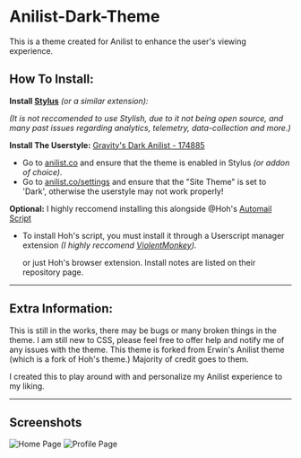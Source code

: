 # Anilist-Dark-Theme

This is a theme created for Anilist to enhance the user's viewing experience.


## How To Install:
**Install [Stylus](https://add0n.com/stylus.html)** *(or a similar extension):*

*(It is not reccomended to use Stylish, due to it not being open source, and many past issues regarding analytics, telemetry, data-collection and more.)*

**Install The Userstyle:** [Gravity's Dark Anilist - 174885](https://userstyles.org/styles/174885/gravity-s-dark-anilist)

- Go to [anilist.co](https://anilist.co/home) and ensure that the theme is enabled in Stylus *(or addon of choice).*
- Go to [anilist.co/settings](https://anilist.co/settings) and ensure that the "Site Theme" is set to 'Dark', otherwise the userstyle may not work properly!

**Optional:** I highly reccomend installing this alongside @Hoh's [Automail Script](https://github.com/hohMiyazawa/Automail)

- To install Hoh's script, you must install it through a Userscript manager extension
*(I highly reccomend [ViolentMonkey](https://github.com/violentmonkey/violentmonkey)).*
  
    or just Hoh's browser extension. Install notes are listed on their repository page.
___________________________

## Extra Information:

This is still in the works, there may be bugs or many broken things in the theme.
I am still new to CSS, please feel free to offer help and notify me of any issues with the theme.
This theme is forked from Erwin's Anilist theme (which is a fork of Hoh's theme.) Majority of credit goes to them.

I created this to play around with and personalize my Anilist experience to my liking.

___________________________

## Screenshots

![Home Page](https://b.catgirlsare.sexy/L8dS.png)
![Profile Page](https://b.catgirlsare.sexy/6MWl.png)
